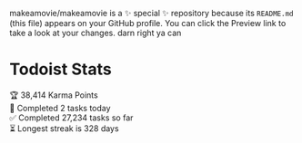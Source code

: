 makeamovie/makeamovie is a ✨ special ✨ repository because its `README.md` (this file) appears on your GitHub profile.
You can click the Preview link to take a look at your changes. darn right ya can

# Todoist Stats

<!-- TODO-IST:START -->
🏆  38,414 Karma Points           
🌸  Completed 2 tasks today           
✅  Completed 27,234 tasks so far           
⏳  Longest streak is 328 days
<!-- TODO-IST:END -->